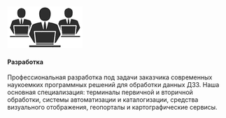 ![Разработка](assets/img/services-development.png)

#### Разработка

Профессиональная разработка под задачи заказчика современных наукоемких программных решений
для обработки данных ДЗЗ. Наша основная специализация: терминалы первичной и вторичной обработки,
системы автоматизации и каталогизации, средства визуального отображения, геопорталы и
картографические сервисы.